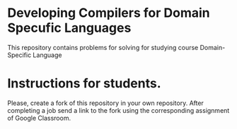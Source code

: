 <H1><b>Developing Compilers for Domain Specufic Languages</b></H1>

This repository contains problems for solving for studying course Domain-Specific Language

# Instructions for students.

Please, create a fork of this repository in your own repository.
After completing a job send a link to the fork using the corresponding assignment of Google Classroom.
